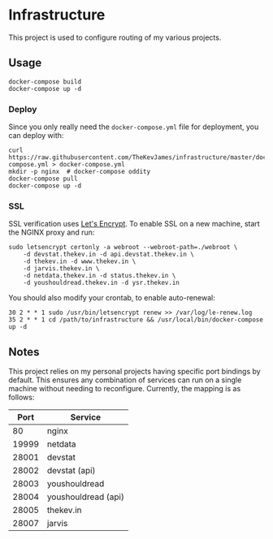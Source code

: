 # Infrastructure

This project is used to configure routing of my various projects.

## Usage

    docker-compose build
    docker-compose up -d

### Deploy

Since you only really need the `docker-compose.yml` file for deployment, you
can deploy with:

    curl https://raw.githubusercontent.com/TheKevJames/infrastructure/master/docker-compose.yml > docker-compose.yml
    mkdir -p nginx  # docker-compose oddity
    docker-compose pull
    docker-compose up -d

### SSL

SSL verification uses [Let's Encrypt](https://letsencrypt.org/). To enable SSL
on a new machine, start the NGINX proxy and run:

    sudo letsencrypt certonly -a webroot --webroot-path=./webroot \
        -d devstat.thekev.in -d api.devstat.thekev.in \
        -d thekev.in -d www.thekev.in \
        -d jarvis.thekev.in \
        -d netdata.thekev.in -d status.thekev.in \
        -d youshouldread.thekev.in -d ysr.thekev.in

You should also modify your crontab, to enable auto-renewal:

```crontab
30 2 * * 1 sudo /usr/bin/letsencrypt renew >> /var/log/le-renew.log
35 2 * * 1 cd /path/to/infrastructure && /usr/local/bin/docker-compose up -d
```

## Notes

This project relies on my personal projects having specific port bindings by
default. This ensures any combination of services can run on a single machine
without needing to reconfigure. Currently, the mapping is as follows:

| Port  | Service             |
| ----- | ------------------- |
| 80    | nginx               |
| 19999 | netdata             |
| 28001 | devstat             |
| 28002 | devstat (api)       |
| 28003 | youshouldread       |
| 28004 | youshouldread (api) |
| 28005 | thekev.in           |
| 28007 | jarvis              |
